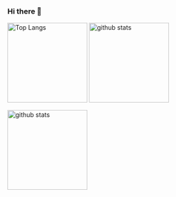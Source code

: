 ### Hi there 👋

<p align="left">
  <img alt="Top Langs" height="180px" src="https://github-readme-stats.vercel.app/api/top-langs/?username=hanahageWanko&layout=compact" />
  <img alt="github stats" height="180px" src="https://github-readme-stats.vercel.app/api?username=hanahageWanko&show_icons=true&count_private=true" />
</p>

<p>
<img alt="github stats" height="180px" src="https://github-profile-trophy.vercel.app/?username=hanahageWanko&column=7" />
</p>


<!--
**hanahageWanko/hanahageWanko** is a ✨ _special_ ✨ repository because its `README.md` (this file) appears on your GitHub profile.

Here are some ideas to get you started:

- 🔭 I’m currently working on ...
- 🌱 I’m currently learning ...
- 👯 I’m looking to collaborate on ...
- 🤔 I’m looking for help with ...
- 💬 Ask me about ...
- 📫 How to reach me: ...
- 😄 Pronouns: ...
- ⚡ Fun fact: ...
-->
